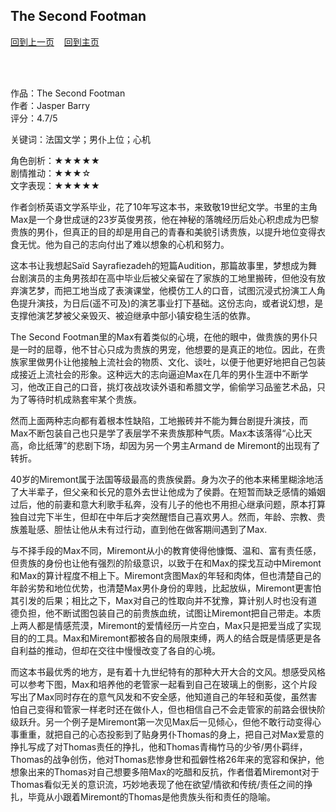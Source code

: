 ## The Second Footman
[回到上一页](https://boheme130.github.io/Reviews/)  &nbsp;&nbsp;  [回到主页](https://boheme130.github.io/Fiction.git.io/)

<br>
<br>

作品：The Second Footman<br>
作者：Jasper Barry<br>
评分：4.7/5<br>

关键词：法国文学；男仆上位；心机

角色剖析：★★★★★<br>
剧情推动：★★★☆<br>
文字表现：★★★★★<br>

作者剑桥英语文学系毕业，花了10年写这本书，来致敬19世纪文学。书里的主角Max是一个身世成谜的23岁英俊男孩，他在神秘的落魄经历后处心积虑成为巴黎贵族的男仆，但真正的目的却是用自己的青春和美貌引诱贵族，以提升地位变得衣食无忧。他为自己的志向付出了难以想象的心机和努力。

这本书让我想起Saïd Sayrafiezadeh的短篇Audition，那篇故事里，梦想成为舞台剧演员的主角男孩却在高中毕业后被父亲留在了家族的工地里搬砖，但他没有放弃演艺梦，而把工地当成了表演课堂，他模仿工人的口音，试图沉浸式扮演工人角色提升演技，为日后(遥不可及)的演艺事业打下基础。这份志向，或者说幻想，是支撑他演艺梦被父亲毁灭、被迫继承中部小镇安稳生活的依靠。

The Second Footman里的Max有着类似的心境，在他的眼中，做贵族的男仆只是一时的屈尊，他不甘心只成为贵族的男宠，他想要的是真正的地位。因此，在贵族家里做男仆让他接触上流社会的物质、文化、谈吐，以便于他更好地把自己包装成接近上流社会的形象。这种远大的志向逼迫Max在几年的男仆生涯中不断学习，他改正自己的口音，挑灯夜战攻读外语和希腊文学，偷偷学习品鉴艺术品，只为了等待时机成熟套牢某个贵族。

然而上面两种志向都有着根本性缺陷，工地搬砖并不能为舞台剧提升演技，而Max不断包装自己也只是学了表层学不来贵族那种气质。Max本该落得“心比天高，命比纸薄”的悲剧下场，却因为另一个男主Armand de Miremont的出现有了转折。

40岁的Miremont属于法国等级最高的贵族侯爵。身为次子的他本来稀里糊涂地活了大半辈子，但父亲和长兄的意外去世让他成为了侯爵。在短暂而缺乏感情的婚姻过后，他的前妻和意大利歌手私奔，没有儿子的他也不用担心继承问题，原本打算独自过完下半生，但却在中年后才突然醒悟自己喜欢男人。然而，年龄、宗教、贵族羞耻感、胆怯让他从未有过行动，直到他在做客期间遇到了Max. 

与不择手段的Max不同，Miremont从小的教育使得他慷慨、温和、富有责任感，但贵族的身份也让他有强烈的阶级意识，以致于在和Max的探戈互动中Miremont和Max的算计程度不相上下。Miremont贪图Max的年轻和肉体，但也清楚自己的年龄劣势和地位优势，也清楚Max男仆身份的卑贱，比起放纵，Miremont更害怕其引发的后果；相比之下，Max对自己的性取向并不犹豫，算计别人时也没有道德负担，他不断试图包装自己的前贵族血统，试图让Miremont把自己带走。本质上两人都是情感荒漠，Miremont的爱情经历一片空白，Max只是把爱当成了实现目的的工具。Max和Miremont都被各自的局限束缚，两人的结合既是情感更是各自利益的推动，但却在交往中慢慢改变了各自的心境。

而这本书最优秀的地方，是有着十九世纪特有的那种大开大合的文风。想感受风格可以参考下图，Max和培养他的老管家一起看到自己在玻璃上的倒影，这个片段写出了Max同时存在的意气风发和不安全感，他知道自己的年轻和英俊，虽然害怕自己变得和管家一样老时还在做仆人，但也相信自己不会走管家的前路会很快阶级跃升。另一个例子是Miremont第一次见Max后一见倾心，但他不敢行动变得心事重重，就把自己的心态投影到了贴身男仆Thomas的身上，把自己对Max爱意的挣扎写成了对Thomas责任的挣扎，他和Thomas青梅竹马的少爷/男仆羁绊，Thomas的战争创伤，他对Thomas悲惨身世和孤僻性格26年来的宽容和保护，他想象出来的Thomas对自己想要多陪Max的吃醋和反抗，作者借着Miremont对于Thomas看似无关的意识流，巧妙地表现了他在欲望/情欲和传统/责任之间的挣扎，毕竟从小跟着Miremont的Thomas是他贵族头衔和责任的隐喻。
